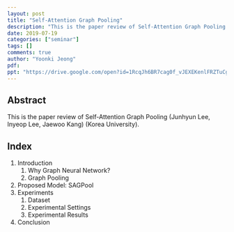 ```yaml
---
layout: post
title: "Self-Attention Graph Pooling"
description: "This is the paper review of Self-Attention Graph Pooling."
date: 2019-07-19
categories: ["seminar"]
tags: []
comments: true
author: "Yoonki Jeong"
pdf:
ppt: "https://drive.google.com/open?id=1RcqJh6BR7cag0f_vJEXEKenlFRZTuCgo"
---
```


<!-- Post name should be this form: today-title.md
        For example, 2019-08-02-hyperparameter-optimization.md -->

<!-- Fill the contents where --Fill-- exists -->
<!-- If you don't want to fill the --Fill--(not necessary) part, then remove them all.
        For example, pdf: -->
<!-- The example is in '_posts/2019-08-02-hyperparameter-optimization.md'>

<!-- For 'title' front matter, follow this format: This is Title Format -->
<!-- For 'description' front matter, follow this format: It is description. -->
<!-- For 'date' front matter, follow this format: 2019-01-01 -->
<!-- For 'tags' front matter, write down the tag in abbreviation
        For example, write down CV instead of Computer Science
        'tags' can be more than one. Follow the format: ["CV", "ML"] -->
<!-- For 'author' fron matter, write down your name in this format: Gildong Hong -->
<!-- For 'pdf' and 'ppt' front matter, if you have the attachment files, write down the url -->

## Abstract
This is the paper review of Self-Attention Graph Pooling (Junhyun Lee, Inyeop Lee, Jaewoo Kang) (Korea University).

## Index
1. Introduction
   1. Why Graph Neural Network?
   2. Graph Pooling
2. Proposed Model: SAGPool
3. Experiments
   1. Dataset
   2. Experimental Settings
   3. Experimental Results
4. Conclusion

<!-- You can add more information below -->